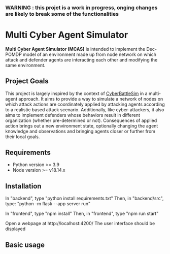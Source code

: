 ### **WARNING : this projet is a work in progress, onging changes are likely to break some of the functionalities**

# Multi Cyber Agent Simulator
**Multi Cyber Agent Simulator (MCAS)** is intended to implement the Dec-POMDP model of an environment made up from node network on which attack and defender agents are interacting each other and modifying the same environment.

## Project Goals
This project is largely inspired by the context of [CyberBattleSim](https://github.com/microsoft/CyberBattleSim) in a multi-agent approach.
It aims to provide a way to simulate a network of nodes on which  attack actions are coordinately applied by attacking agents according to a realistic based attack scenario.
Additionally, like cyber-attackers, it also aims to implement defenders whose behaviors result in different organization (whether pre-determined or not).
Consequences of applied action brings out a new environment state, optionally changing the agent knowledge and observations and bringing agents closer or further from their local goals.

## Requirements
- Python version >= 3.9
- Node version >= v18.14.x

## Installation
In "backend", type "python install requirements.txt"
Then, in "backend/src", type: "python -m flask --app server run"

In "frontend", type "npm install"
Then, in "frontend", type "npm run start"

Open a webpage at http://localhost:4200/
The user interface should be displayed

## Basic usage
